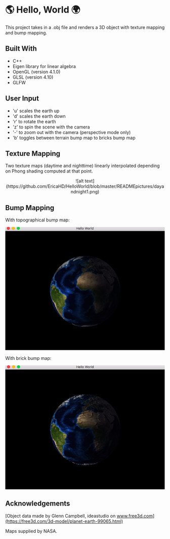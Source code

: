 # :earth_americas:  Hello, World  :earth_africa:

This project takes in a .obj file and renders a 3D object with texture mapping and bump mapping.

## Built With

* C++
* Eigen library for linear algebra
* OpenGL (version 4.1.0)
* GLSL (version 4.10)
* GLFW

## User Input

* 'u' scales the earth up
* 'd' scales the earth down
* 'r' to rotate the earth
* 'z' to spin the scene with the camera
* '-' to zoom out with the camera (perspective mode only)
* 'b' toggles between terrain bump map to bricks bump map

## Texture Mapping

Two texture maps (daytime and nighttime) linearly interpolated depending on Phong shading computed at that point.

<p align="center">
![alt text](https://github.com/EricaHD/HelloWorld/blob/master/READMEpictures/dayandnight1.png)
</p>

## Bump Mapping

With topographical bump map:

![alt text](https://github.com/EricaHD/HelloWorld/blob/master/READMEpictures/bump.png)

With brick bump map:

![alt text](https://github.com/EricaHD/HelloWorld/blob/master/READMEpictures/brick.png)

## Acknowledgements

[Object data made by Glenn Campbell, ideastudio on www.free3d.com](https://free3d.com/3d-model/planet-earth-99065.html)

Maps supplied by NASA.